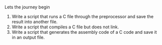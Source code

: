 Lets the journey begin
 1. Write a script that runs a C file through the preprocessor and save the result into another file.
 2. Write a script that compiles a C file but does not link.
 3. Write a script that generates the assembly code of a C code and save it in an output file.

